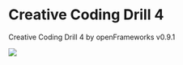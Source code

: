 # Creative Coding Drill 4
Creative Coding Drill 4 by openFrameworks v0.9.1

<img src="http://dev.tkmh.me/wp/wp-content/uploads/2016/02/drill4Img.png">
